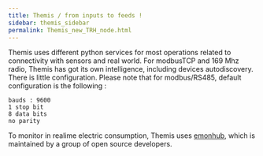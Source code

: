 ```yaml
---
title: Themis / from inputs to feeds !
sidebar: themis_sidebar
permalink: Themis_new_TRH_node.html
---
```


Themis uses different python services for most operations related to connectivity with sensors and real world. For modbusTCP and 169 Mhz radio, Themis has got its own intelligence, including devices autodiscovery. There is little configuration. Please note that for modbus/RS485, default configuration is the following :

```
bauds : 9600
1 stop bit
8 data bits
no parity
```

To monitor in realime electric consumption, Themis uses [emonhub](http://github.com/openenergymonitor/emonhub), which is maintained by a group of open source developers.


